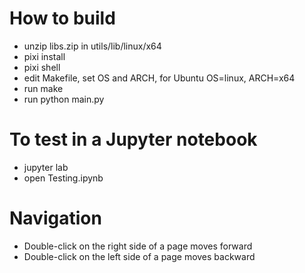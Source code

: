 # How to build
- unzip libs.zip in utils/lib/linux/x64
- pixi install
- pixi shell
- edit Makefile, set OS and ARCH, for Ubuntu OS=linux, ARCH=x64
- run make
- run python main.py

# To test in a Jupyter notebook
- jupyter lab
- open Testing.ipynb

# Navigation
- Double-click on the right side of a page moves forward
- Double-click on the left side of a page moves backward
